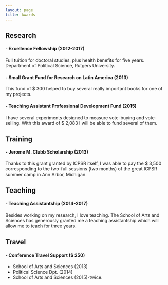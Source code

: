 ```yaml
---
layout: page
title: Awards
---
```


## Research



#### - Excellence Fellowship (2012-2017)
Full tuition for doctoral studies, plus health benefits for five years. Department of Political Science, Rutgers University.

#### - Small Grant Fund for Research on Latin America (2013)
This fund of $ 300 helped to buy several really important books for one of my projects.

#### - Teaching Assistant Professional Development Fund (2015)
I have several experiments designed to measure vote-buying and vote-selling. With this award of $ 2,083 I will be able to fund several of them.

## Training

#### - Jerome M. Clubb Scholarship (2013)
Thanks to this grant granted by ICPSR itself, I was able to pay the $ 3,500 corresponding to the two-full sessions (two months) of the great ICPSR summer camp in Ann Arbor, Michigan. 


## Teaching

#### - Teaching Assistantship (2014-2017)
Besides working on my research, I love teaching. The School of Arts and Sciences has generously granted me a teaching assistantship which will allow me to teach for three years.

## Travel

#### - Conference Travel Support ($ 250)
- School of Arts and Sciences (2013)
- Political Science Dpt. (2014)
- School of Arts and Sciences (2015)-twice.


